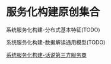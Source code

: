 # 服务化构建原创集合


系统服务化构建-分布式基本特征(TODO)

系统服务化构建-数据解读通用模型(TODO)

[系统服务化构建-话说第三方服务商](https://github.com/needrunning/ServiceBuild/blob/master/third-provider.md)
